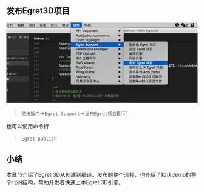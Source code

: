 ## 发布Egret3D项目
![alt](575e573a75404.jpg)
> `使用插件`->`Egret Support`->`发布Egret项目`即可

也可以使用命令行
> `Egret publish`

## 小结
本章节介绍了Egret 3D从创建到编译、发布的整个流程，也介绍了默认demo的整个代码结构，帮助开发者快速上手Egret 3D引擎。